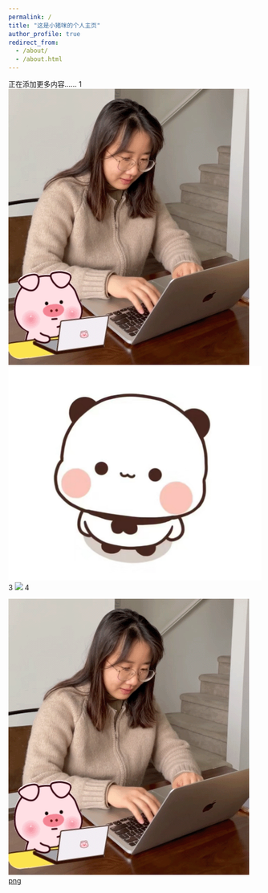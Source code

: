 ```yaml
---
permalink: /
title: "这是小猪咪的个人主页"
author_profile: true
redirect_from: 
  - /about/
  - /about.html
---
```


正在添加更多内容......
1
![gif](../images/working-loop.gif)
![png](../images/profile.png)
3
<img src='./working-loop.gif'>
4

![gif](./images/working-loop.gif)
[png](./images/profile.png)
